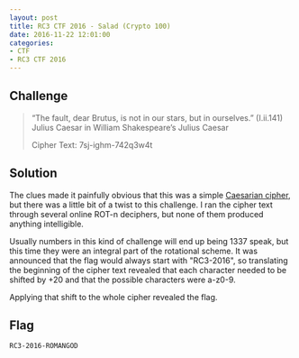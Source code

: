 ```yaml
---
layout: post
title: RC3 CTF 2016 - Salad (Crypto 100)
date: 2016-11-22 12:01:00
categories: 
- CTF 
- RC3 CTF 2016
---
```


## Challenge

> “The fault, dear Brutus, is not in our stars, but in ourselves.” (I.ii.141) Julius Caesar in William Shakespeare’s Julius Caesar
>
> Cipher Text: 7sj-ighm-742q3w4t

## Solution

The clues made it painfully obvious that this was a simple [Caesarian cipher](https://en.wikipedia.org/wiki/Caesar_cipher), but there was a little bit of a twist to this challenge.  I ran the cipher text through several online ROT-n deciphers, but none of them produced anything intelligible. 

Usually numbers in this kind of challenge will end up being 1337 speak, but this time they were an integral part of the rotational scheme.  It was announced that the flag would always start with "RC3-2016", so translating the beginning of the cipher text revealed that each character needed to be shifted by +20 and that the possible characters were a-z0-9.

Applying that shift to the whole cipher revealed the flag.

## Flag
```none
RC3-2016-ROMANGOD
```